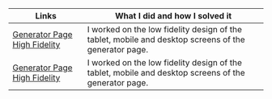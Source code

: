 | Links                           | What I did and how I solved it                                                                                              |
| ------------------------------ | -------------------------------------------------------------------------------------------------------- |
|  <a href="https://www.figma.com/file/NbgJXBP7f8k0oiMXN1TTCZ/Generator-Page-Low-fidelity-Wire-Frames?node-id=0%3A1" target="_blank">Generator Page High Fidelity </a>    | I worked on the low fidelity design of the tablet, mobile and desktop screens of the generator page.
|  <a href="https://www.figma.com/file/NbgJXBP7f8k0oiMXN1TTCZ/Generator-Page-Low-fidelity-Wire-Frames?node-id=0%3A1" target="_blank">Generator Page High Fidelity </a>    | I worked on the low fidelity design of the tablet, mobile and desktop screens of the generator page.
